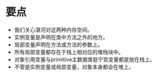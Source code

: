 # 要点

- 我们关心湛河对这两种内存空间。
- 实例变量是声明在类中方法之外的地方。
- 局部变量声明在方法或方法的参数上。
- 所有局部变量都存在于栈上相对应的堆栈块中。
- 对象引用变量与primitive主数据类慈宁宫变量都是放在栈上。
- 不管是实例变量或局部变量，对象本身都会在堆上。